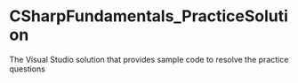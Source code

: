 # CSharpFundamentals_PracticeSolution
The Visual Studio solution that provides sample code to resolve the practice questions

